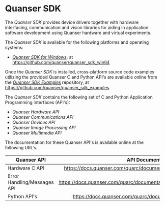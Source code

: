 # Quanser SDK
The *Quanser SDK* provides device drivers together with hardware interfacing, communication and vision libraries for aiding in application software development using Quanser hardware and virtual experiments.



The *Quanser SDK* is available for the following platforms and operating systems:

- *[Quanser SDK for Windows](https://github.com/quanser/quanser_sdk_win64)*, at https://github.com/quanser/quanser_sdk_win64

  <!-- - *[Quanser SDK for Linux](https://github.com/quanser/quanser_sdk_linux)*, at https://github.com/quanser/quanser_sdk_linux-->

  <!-- - *[Quanser SDK for macOS](https://github.com/quanser/quanser_sdk_macos)*, at https://github.com/quanser/quanser_sdk_macos-->



Once the *Quanser SDK* is installed, cross-platform source code examples utilizing the provided Quanser C and Python API's are available online from the *[Quanser SDK Examples](https://github.com/quanser/quanser_sdk_examples)* repository, at https://github.com/quanser/quanser_sdk_examples.



The *Quanser SDK* contains the following set of C and Python Application Programming Interfaces (API's):

- *Quanser Hardware API* 
- *Quanser Communications API*
- *Quanser Devices API*
- *Quanser Image Processing API*
- *Quanser Multimedia API*



The documentation for these Quanser API's is available online at the following URL's. 

| Quanser API                 |                      API Documentation                       |
| --------------------------- | :----------------------------------------------------------: |
| Hardware C API              | https://docs.quanser.com/quarc/documentation/quarc_c_hardware_c.html |
| Error Handling/Messages API | https://docs.quanser.com/quarc/documentation/quarc_c_messages_api_c.html |
| Python API's                | https://docs.quanser.com/quarc/documentation/python/index.html |

